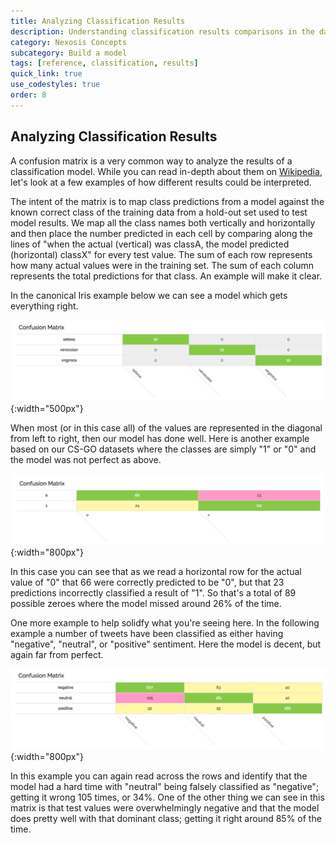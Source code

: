 ```yaml
---
title: Analyzing Classification Results
description: Understanding classification results comparisons in the dashboard
category: Nexosis Concepts
subcategory: Build a model
tags: [reference, classification, results]
quick_link: true
use_codestyles: true
order: 8
---
```


## Analyzing Classification Results

A confusion matrix is a very common way to analyze the results of a classification model. While you can read in-depth about them on [Wikipedia](https://en.wikipedia.org/wiki/Confusion_matrix), let's look at a few examples of how different results could be interpreted.

The intent of the matrix is to map class predictions from a model against the known correct class of the training data from a hold-out set used to test model results. We map all the class names both vertically and horizontally and then place the number predicted in each cell by comparing along the lines of "when the actual (vertical) was classA, the model predicted (horizontal) classX" for every test value. The sum of each row represents how many actual values were in the training set. The sum of each column represents the total predictions for that class. An example will make it clear.

In the canonical Iris example below we can see a model which gets everything right. 

![confuion matrix iris](../assets/img/iris_confusionmatrix.png){:width="500px"}

When most (or in this case all) of the values are represented in the diagonal from left to right, then our model has done well.  Here is another example based on our CS-GO datasets where the classes are simply "1" or "0" and the model was not perfect as above.

![confuion matrix csgo](../assets/img/csgo_confusionmatrix.png){:width="800px"}

In this case you can see that as we read a horizontal row for the actual value of "0" that 66 were correctly predicted to be "0", but that 23 predictions incorrectly classified a result of "1". So that's a total of 89 possible zeroes where the model missed around 26% of the time. 

One more example to help solidfy what you're seeing here. In the following example a number of tweets have been classified as either having "negative", "neutral", or "positive" sentiment. Here the model is decent, but again far from perfect.

![confuion matrix csgo](../assets/img/airline_confusionmatrix.png){:width="800px"}

In this example you can again read across the rows and identify that the model had a hard time with "neutral" being falsely classified as "negative"; getting it wrong 105 times, or 34%. One of the other thing we can see in this matrix is that test values were overwhelmingly negative and that the model does pretty well with that dominant class; getting it right around 85% of the time.